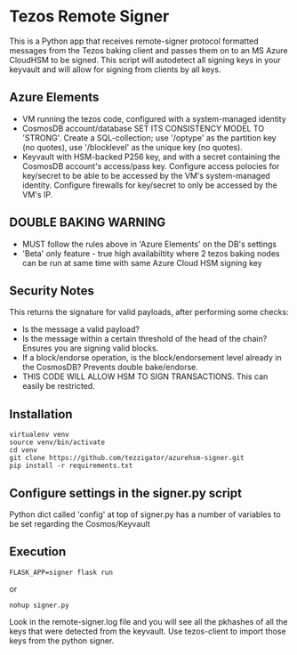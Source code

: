 # Tezos Remote Signer
This is a Python app that receives remote-signer protocol formatted messages from the Tezos baking client and passes them on to an MS Azure CloudHSM to be signed.  This script will autodetect all signing keys in your keyvault and will allow for signing from clients by all keys.

## Azure Elements
* VM running the tezos code, configured with a system-managed identity
* CosmosDB account/database SET ITS CONSISTENCY MODEL TO 'STRONG'. Create a SQL-collection; use '/optype' as the partition key (no quotes), use '/blocklevel' as the unique key (no quotes).
* Keyvault with HSM-backed P256 key, and with a secret containing the CosmosDB account's access/pass key.  Configure access polocies for key/secret to be able to be accessed by the VM's system-managed identity.  Configure firewalls for key/secret to only be accessed by the VM's IP.

## DOUBLE BAKING WARNING
* MUST follow the rules above in 'Azure Elements' on the DB's settings
* 'Beta' only feature - true high availabiltity where 2 tezos baking nodes can be run at same time with same Azure Cloud HSM signing key

## Security Notes
This returns the signature for valid payloads, after performing some checks:
* Is the message a valid payload?
* Is the message within a certain threshold of the head of the chain? Ensures you are signing valid blocks.
* If a block/endorse operation, is the block/endorsement level already in the CosmosDB?  Prevents double bake/endorse.
* THIS CODE WILL ALLOW HSM TO SIGN TRANSACTIONS.  This can easily be restricted.

## Installation
```
virtualenv venv
source venv/bin/activate
cd venv
git clone https://github.com/tezzigator/azurehsm-signer.git
pip install -r requirements.txt
```

## Configure settings in the signer.py script
Python dict called 'config' at top of signer.py has a number of variables to be set regarding the Cosmos/Keyvault

## Execution
```
FLASK_APP=signer flask run
```
or
```
nohup signer.py
```
Look in the remote-signer.log file and you will see all the pkhashes of all the keys that were detected from the keyvault.
Use tezos-client to import those keys from the python signer.
